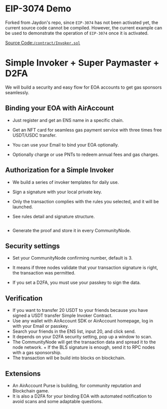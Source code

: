 # EIP-3074 Demo

Forked from Jaydon's repo, since `EIP-3074` has not been activated yet, the current source code cannot be compiled.
However, the current example can be used to demonstrate the operation of `EIP-3074` once it is activated.

[Source Code:`/contract/Invoker.sol`](/contract/Invoker.sol)

# Simple Invoker + Super Paymaster + D2FA

We will build a security and easy flow for EOA accounts to get gas sponsors seamlessly.
## Binding your EOA with AirAccount
+ Just register and get an ENS name in a specific chain.
  
+ Get an NFT card for seamless gas payment service with three times free USDT/USDC transfer.
+ You can use your Email to bind your EOA optionally.
+ Optionally charge or use PNTs to redeem annual fees and gas charges.


## Authorization for a Simple Invoker
+ We build a series of invoker templates for daily use.

+ Sign a signature with your local private key.
+ Only the transaction complies with the rules you selected, and it will be launched.
+ See rules detail and signature structure.

  ```
  
  ```
+ Generate the proof and store it in every CommunityNode.


## Security settings
+ Set your CommunityNode confirming number, default is 3.

+ It means if three nodes validate that your transaction signature is right, the transaction was permitted.
+ If you set a D2FA, you must use your passkey to sign the data.


## Verification
+ If you want to transfer 20 USDT to your friends because you have signed a USDT transfer Simple Invoker Contract.
+ Use any wallet with AirAccount SDK or AirAccount homepage, log in with your Email or passkey.
+ Search your friends in the ENS list, input 20, and click send.
+ It depends on your D2FA security setting, pop up a window to scan.
+ The CommunityNode will get the transaction data and spread it to the node network. + If the BLS signature is enough, send it to RPC nodes with a gas sponsorship.
+ The transaction will be build into blocks on blockchain.

## Extensions
+ An AirAccount Purse is building, for community reputation and Blockchain game.
+ It is also a D2FA for your binding EOA with automated notification to avoid scans and some adaptable questions.
  
